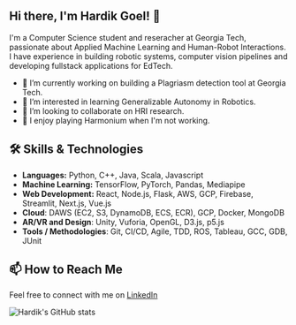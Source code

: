## Hi there, I'm Hardik Goel! 👋

I'm a Computer Science student and reseracher at Georgia Tech, passionate about Applied Machine Learning and Human-Robot Interactions. I have experience in building robotic systems, computer vision pipelines and developing fullstack applications for EdTech.

- 🔭 I’m currently working on building a Plagriasm detection tool at Georgia Tech.
- 🌱 I’m interested in learning Generalizable Autonomy in Robotics.
- 👯 I’m looking to collaborate on HRI research.
- 💬 I enjoy playing Harmonium when I'm not working.

## 🛠️ Skills & Technologies

- **Languages:** Python, C++, Java, Scala, Javascript  
- **Machine Learning:** TensorFlow, PyTorch, Pandas, Mediapipe
- **Web Development:** React, Node.js, Flask, AWS, GCP, Firebase, Streamlit, Next.js, Vue.js 
- **Cloud**: DAWS (EC2, S3, DynamoDB, ECS, ECR), GCP, Docker, MongoDB
- **AR/VR and Design**: Unity, Vuforia, OpenGL, D3.js, p5.js
- **Tools / Methodologies**: Git, CI/CD, Agile, TDD, ROS, Tableau, GCC, GDB, JUnit

## 📫 How to Reach Me

Feel free to connect with me on [LinkedIn](https://www.linkedin.com/in/hardikgo/)

![Hardik's GitHub stats](https://github-readme-stats.vercel.app/api?username=znatri&show_icons=true&theme=radical)
